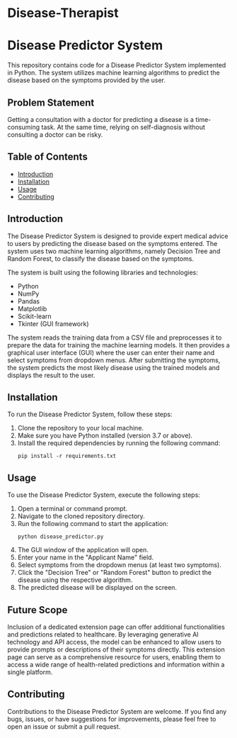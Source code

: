 # Disease-Therapist

# Disease Predictor System

This repository contains code for a Disease Predictor System implemented in Python. The system utilizes machine learning algorithms to predict the disease based on the symptoms provided by the user.

## Problem Statement 
Getting a consultation with a doctor for predicting a disease is a time-consuming task. At the same time, relying on self-diagnosis without consulting a doctor can be risky. 


## Table of Contents

- [Introduction](#introduction)
- [Installation](#installation)
- [Usage](#usage)
- [Contributing](#contributing)

## Introduction

The Disease Predictor System is designed to provide expert medical advice to users by predicting the disease based on the symptoms entered. The system uses two machine learning algorithms, namely Decision Tree and Random Forest, to classify the disease based on the symptoms.

The system is built using the following libraries and technologies:

- Python
- NumPy
- Pandas
- Matplotlib
- Scikit-learn
- Tkinter (GUI framework)

The system reads the training data from a CSV file and preprocesses it to prepare the data for training the machine learning models. It then provides a graphical user interface (GUI) where the user can enter their name and select symptoms from dropdown menus. After submitting the symptoms, the system predicts the most likely disease using the trained models and displays the result to the user.

## Installation

To run the Disease Predictor System, follow these steps:

1. Clone the repository to your local machine.
2. Make sure you have Python installed (version 3.7 or above).
3. Install the required dependencies by running the following command:
   ```
   pip install -r requirements.txt
   ```

## Usage

To use the Disease Predictor System, execute the following steps:

1. Open a terminal or command prompt.
2. Navigate to the cloned repository directory.
3. Run the following command to start the application:
   ```
   python disease_predictor.py
   ```
4. The GUI window of the application will open.
5. Enter your name in the "Applicant Name" field.
6. Select symptoms from the dropdown menus (at least two symptoms).
7. Click the "Decision Tree" or "Random Forest" button to predict the disease using the respective algorithm.
8. The predicted disease will be displayed on the screen.


## Future Scope 

Inclusion of a dedicated extension page can offer additional functionalities and predictions related to healthcare. By leveraging generative AI technology and API access, the model can be enhanced to allow users to provide prompts or descriptions of their symptoms directly. This extension page can serve as a comprehensive resource for users, enabling them to access a wide range of health-related predictions and information within a single platform. 





## Contributing

Contributions to the Disease Predictor System are welcome. If you find any bugs, issues, or have suggestions for improvements, please feel free to open an issue or submit a pull request.


